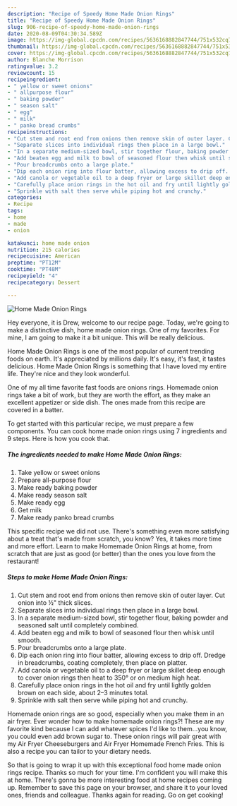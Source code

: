 ```yaml
---
description: "Recipe of Speedy Home Made Onion Rings"
title: "Recipe of Speedy Home Made Onion Rings"
slug: 906-recipe-of-speedy-home-made-onion-rings
date: 2020-08-09T04:30:34.589Z
image: https://img-global.cpcdn.com/recipes/5636168882847744/751x532cq70/home-made-onion-rings-recipe-main-photo.jpg
thumbnail: https://img-global.cpcdn.com/recipes/5636168882847744/751x532cq70/home-made-onion-rings-recipe-main-photo.jpg
cover: https://img-global.cpcdn.com/recipes/5636168882847744/751x532cq70/home-made-onion-rings-recipe-main-photo.jpg
author: Blanche Morrison
ratingvalue: 3.2
reviewcount: 15
recipeingredient:
- " yellow or sweet onions"
- " allpurpose flour"
- " baking powder"
- " season salt"
- " egg"
- " milk"
- " panko bread crumbs"
recipeinstructions:
- "Cut stem and root end from onions then remove skin of outer layer. Cut onion into ½&#34; thick slices."
- "Separate slices into individual rings then place in a large bowl."
- "In a separate medium-sized bowl, stir together flour, baking powder and seasoned salt until completely combined."
- "Add beaten egg and milk to bowl of seasoned flour then whisk until smooth."
- "Pour breadcrumbs onto a large plate."
- "Dip each onion ring into flour batter, allowing excess to drip off. Dredge in breadcrumbs, coating completely, then place on platter."
- "Add canola or vegetable oil to a deep fryer or large skillet deep enough to cover onion rings then heat to 350° or on medium high heat."
- "Carefully place onion rings in the hot oil and fry until lightly golden brown on each side, about 2–3 minutes total."
- "Sprinkle with salt then serve while piping hot and crunchy."
categories:
- Recipe
tags:
- home
- made
- onion

katakunci: home made onion 
nutrition: 215 calories
recipecuisine: American
preptime: "PT12M"
cooktime: "PT48M"
recipeyield: "4"
recipecategory: Dessert

---
```



![Home Made Onion Rings](https://img-global.cpcdn.com/recipes/5636168882847744/751x532cq70/home-made-onion-rings-recipe-main-photo.jpg)

Hey everyone, it is Drew, welcome to our recipe page. Today, we're going to make a distinctive dish, home made onion rings. One of my favorites. For mine, I am going to make it a bit unique. This will be really delicious.

Home Made Onion Rings is one of the most popular of current trending foods on earth. It's appreciated by millions daily. It's easy, it's fast, it tastes delicious. Home Made Onion Rings is something that I have loved my entire life. They're nice and they look wonderful.

One of my all time favorite fast foods are onions rings. Homemade onion rings take a bit of work, but they are worth the effort, as they make an excellent appetizer or side dish. The ones made from this recipe are covered in a batter.


To get started with this particular recipe, we must prepare a few components. You can cook home made onion rings using 7 ingredients and 9 steps. Here is how you cook that.

<!--inarticleads1-->

##### The ingredients needed to make Home Made Onion Rings:

1. Take  yellow or sweet onions
1. Prepare  all-purpose flour
1. Make ready  baking powder
1. Make ready  season salt
1. Make ready  egg
1. Get  milk
1. Make ready  panko bread crumbs


This specific recipe we did not use. There&#39;s something even more satisfying about a treat that&#39;s made from scratch, you know? Yes, it takes more time and more effort. Learn to make Homemade Onion Rings at home, from scratch that are just as good (or better) than the ones you love from the restaurant! 

<!--inarticleads2-->

##### Steps to make Home Made Onion Rings:

1. Cut stem and root end from onions then remove skin of outer layer. Cut onion into ½&#34; thick slices.
1. Separate slices into individual rings then place in a large bowl.
1. In a separate medium-sized bowl, stir together flour, baking powder and seasoned salt until completely combined.
1. Add beaten egg and milk to bowl of seasoned flour then whisk until smooth.
1. Pour breadcrumbs onto a large plate.
1. Dip each onion ring into flour batter, allowing excess to drip off. Dredge in breadcrumbs, coating completely, then place on platter.
1. Add canola or vegetable oil to a deep fryer or large skillet deep enough to cover onion rings then heat to 350° or on medium high heat.
1. Carefully place onion rings in the hot oil and fry until lightly golden brown on each side, about 2–3 minutes total.
1. Sprinkle with salt then serve while piping hot and crunchy.


Homemade onion rings are so good, especially when you make them in an air fryer. Ever wonder how to make homemade onion rings?! These are my favorite kind because I can add whatever spices I&#39;d like to them…you know, you could even add brown sugar to. These onion rings will pair great with my Air Fryer Cheeseburgers and Air Fryer Homemade French Fries. This is also a recipe you can tailor to your dietary needs. 

So that is going to wrap it up with this exceptional food home made onion rings recipe. Thanks so much for your time. I'm confident you will make this at home. There's gonna be more interesting food at home recipes coming up. Remember to save this page on your browser, and share it to your loved ones, friends and colleague. Thanks again for reading. Go on get cooking!
